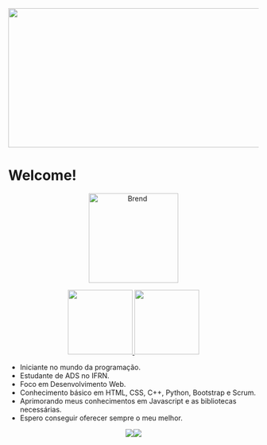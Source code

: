

<img style="width: 1200px; height: 280px" src="https://i.pinimg.com/originals/c1/11/18/c111189fe2b4ae01fef5b098efef4ce9.gif">

<h1> Welcome! </h1>

<a href="https://github.com/Bren-Dev">
  <p align="center"><img height="180em" src="https://github-readme-streak-stats.herokuapp.com?user=Bren-Dev&theme=midnight-purple&date_format=M%20j%5B%2C%20Y%5D" alt="Brend" /></p>
  <p align="center">
    <img height="130em" src="https://github-readme-stats.vercel.app/api?username=Bren-Dev&show_icons=true&theme=midnight-purple" />
    <img height="130em" src="https://github-readme-stats.vercel.app/api/top-langs/?username=Bren-Dev&theme=midnight-purple&layout=compact" />
  </p>
</a>

- Iniciante no mundo da programação. 
- Estudante de ADS no IFRN.
- Foco em Desenvolvimento Web.
- Conhecimento básico em HTML, CSS, C++, Python, Bootstrap e Scrum.
- Aprimorando meus conhecimentos em Javascript e as bibliotecas necessárias.
- Espero conseguir oferecer sempre o meu melhor.



<div style="display:flex; justify-content:center;"> 
  <a href = "mailto:brenda_nogueira_pe@hotmail.com"><img src="https://img.shields.io/badge/-Email-%23333?style=for-the-badge&logo=gmail&logoColor=pink" target="_blank"></a>
  <a href="https://www.linkedin.com/in/rafaella-ballerini-45875016a" target="_blank"><img src="https://img.shields.io/badge/-LinkedIn-%23333?style=for-the-badge&logo=linkedin&logoColor=pink" target="_blank"></a>

</div>
<!--
**Bren-Dev/Bren-Dev** is a ✨ _special_ ✨ repository because its `README.md` (this file) appears on your GitHub profile.

Here are some ideas to get you started:

